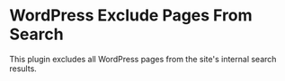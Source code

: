WordPress Exclude Pages From Search
=========================

This plugin excludes all WordPress pages from the site's internal search results.
